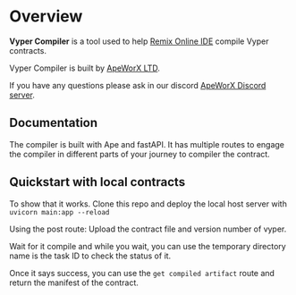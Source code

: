 # Overview

**Vyper Compiler** is a tool used to help [Remix Online IDE](https://remix-project.org/) compile Vyper contracts.

Vyper Compiler is built by [ApeWorX LTD](https://www.apeworx.io/).

If you have any questions please ask in our discord [ApeWorX Discord server](https://discord.gg/apeworx).

## Documentation

The compiler is built with Ape and fastAPI. It has multiple routes to engage the compiler in different parts of your journey to  compiler the contract.


## Quickstart with local contracts

To show that it works. Clone this repo and deploy the local host server with `uvicorn main:app --reload`

Using the post route: Upload the contract file and version number of vyper.

Wait for it compile and while you wait, you can use the temporary directory name is the task ID to check the status of it.

Once it says success, you can use the `get compiled artifact` route and return the manifest of the contract.